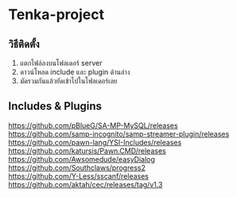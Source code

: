 # Tenka-project

## วิธีติดตั้ง
1. แตกไฟล์ลงบนโฟลเดอร์ server
2. ดาวน์โหลด include และ plugin ด้านล่าง
3. มัดรวมกันแล้วยัดเข้าไปในโฟลเดอร์เลย

## Includes & Plugins
https://github.com/pBlueG/SA-MP-MySQL/releases \
https://github.com/samp-incognito/samp-streamer-plugin/releases \
https://github.com/pawn-lang/YSI-Includes/releases \
https://github.com/katursis/Pawn.CMD/releases \
https://github.com/Awsomedude/easyDialog \
https://github.com/Southclaws/progress2 \
https://github.com/Y-Less/sscanf/releases \
https://github.com/aktah/cec/releases/tag/v1.3
